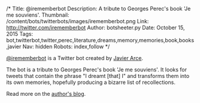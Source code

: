 /*
Title: @irememberbot
Description: A tribute to Georges Perec's book 'Je me souviens'.
Thumbnail: /content/bots/twitterbots/images/irememberbot.png
Link: http://twitter.com/irememberbot
Author: botsheeter.py
Date: October 15, 2015
Tags: bot,twitterbot,twitter,perec,literature,dreams,memory,memories,book,books,javier
Nav: hidden
Robots: index,follow
*/

[@irememberbot](https://twitter.com/irememberbot) is a Twitter bot created by [Javier Arce](https://twitter.com/javier). 

The bot is a tribute to Georges Perec's book 'Je me souviens'. It looks for tweets that contain the phrase "I dreamt [that] I" and transforms them into its own memories, hopefully producing a bizarre list of recollections.

Read more on the [author's blog](http://blog.javierarce.com/post/124916365329/i-remember-bot).
